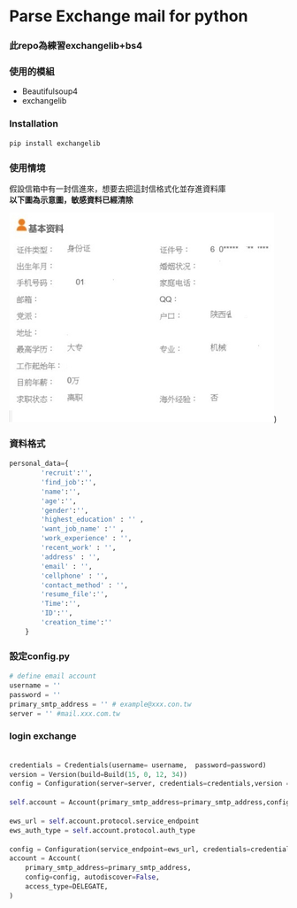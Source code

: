 # Parse Exchange mail for python

### 此repo為練習exchangelib+bs4

### 使用的模組
- Beautifulsoup4
- exchangelib


### Installation
```bash
pip install exchangelib
```

### 使用情境
假設信箱中有一封信進來，想要去把這封信格式化並存進資料庫
<br>**以下圖為示意圖，敏感資料已經清除**


![](media/resume.jpg))


### 資料格式
```python
personal_data={
        'recruit':'',
        'find_job':'',
        'name':'',
        'age':'',
        'gender':'',
        'highest_education' : '' ,
        'want_job_name' :'' ,
        'work_experience' : '',
        'recent_work' : '',
        'address' : '',
        'email' : '',
        'cellphone' : '',
        'contact_method' : '',
        'resume_file':'',
        'Time':'',
        'ID':'',
        'creation_time':''
    }
```

### 設定config.py
```python
# define email account
username = ''
password = ''
primary_smtp_address = '' # example@xxx.con.tw
server = '' #mail.xxx.com.tw
```

### login exchange
```python

credentials = Credentials(username= username,  password=password)
version = Version(build=Build(15, 0, 12, 34))
config = Configuration(server=server, credentials=credentials,version = version, auth_type=NTLM)

self.account = Account(primary_smtp_address=primary_smtp_address,config=config, credentials=credentials, autodiscover=False,access_type=DELEGATE )

ews_url = self.account.protocol.service_endpoint
ews_auth_type = self.account.protocol.auth_type

config = Configuration(service_endpoint=ews_url, credentials=credentials, auth_type=ews_auth_type)
account = Account(
    primary_smtp_address=primary_smtp_address,
    config=config, autodiscover=False,
    access_type=DELEGATE,
)

```